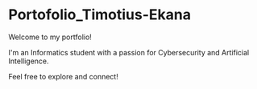 # Portofolio_Timotius-Ekana
Welcome to my portfolio!

I'm an Informatics student with a passion for Cybersecurity and Artificial Intelligence.  

Feel free to explore and connect!
